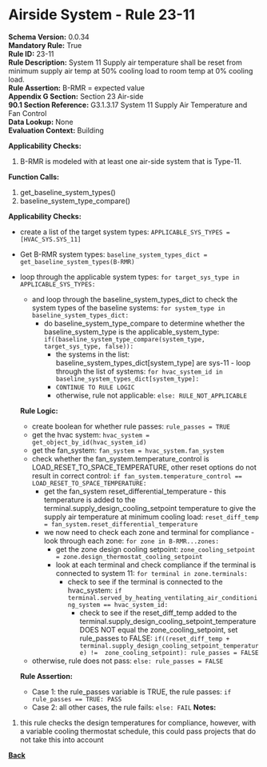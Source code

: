 
# Airside System - Rule 23-11 

**Schema Version:** 0.0.34  
**Mandatory Rule:** True  
**Rule ID:** 23-11  
**Rule Description:** System 11 Supply air temperature shall be reset from minimum supply air temp at 50% cooling load to room temp at 0% cooling load.    
**Rule Assertion:** B-RMR = expected value  
**Appendix G Section:** Section 23 Air-side  
**90.1 Section Reference:** G3.1.3.17 System 11 Supply Air Temperature and Fan Control  
**Data Lookup:** None  
**Evaluation Context:** Building  

**Applicability Checks:**  

1. B-RMR is modeled with at least one air-side system that is Type-11.  

**Function Calls:**  

1. get_baseline_system_types()
2. baseline_system_type_compare()

**Applicability Checks:**  
- create a list of the target system types: `APPLICABLE_SYS_TYPES = [HVAC_SYS.SYS_11]`
- Get B-RMR system types: `baseline_system_types_dict = get_baseline_system_types(B-RMR)`

- loop through the applicable system types: `for target_sys_type in APPLICABLE_SYS_TYPES:`
    - and loop through the baseline_system_types_dict to check the system types of the baseline systems: `for system_type in baseline_system_types_dict:`
        - do baseline_system_type_compare to determine whether the baseline_system_type is the applicable_system_type: `if((baseline_system_type_compare(system_type, target_sys_type, false)):`
            - the systems in the list: baseline_system_types_dict[system_type] are sys-11 - loop through the list of systems: `for hvac_system_id in baseline_system_types_dict[system_type]:`
            - `CONTINUE TO RULE LOGIC`
            - otherwise, rule not applicable: `else: RULE_NOT_APPLICABLE`
            
  **Rule Logic:**
  - create boolean for whether rule passes: `rule_passes = TRUE`
  - get the hvac system: `hvac_system = get_object_by_id(hvac_system_id)`
  - get the fan_system: `fan_system = hvac_system.fan_system`
  - check whether the fan_system.temperature_control is LOAD_RESET_TO_SPACE_TEMPERATURE, other reset options do not result in correct control: `if fan_system.temperature_control == LOAD_RESET_TO_SPACE_TEMPERATURE:`
      - get the fan_system reset_differential_temperature - this temperature is added to the terminal.supply_design_cooling_setpoint temperature to give the supply air temperature at minimum cooling load: `reset_diff_temp = fan_system.reset_differential_temperature`
      - we now need to check each zone and terminal for compliance - look through each zone: `for zone in B-RMR...zones:`
          - get the zone design cooling setpoint: `zone_cooling_setpoint = zone.design_thermostat_cooling_setpoint`
          - look at each terminal and check compliance if the terminal is connected to system 11: `for terminal in zone.terminals:`
              - check to see if the terminal is connected to the hvac_system: `if terminal.served_by_heating_ventilating_air_conditioning_system == hvac_system_id:`
                  - check to see if the reset_diff_temp added to the terminal.supply_design_cooling_setpoint_temperature DOES NOT equal the zone_cooling_setpoint, set rule_passes to FALSE: `if((reset_diff_temp + terminal.supply_design_cooling_setpoint_temperature) !=  zone_cooling_setpoint): rule_passes = FALSE`
  - otherwise, rule does not pass: `else: rule_passes = FALSE`
 
  **Rule Assertion:** 
  - Case 1: the rule_passes variable is TRUE, the rule passes: `if rule_passes == TRUE: PASS`
  - Case 2: all other cases, the rule fails: `else: FAIL`
**Notes:**
1. this rule checks the design temperatures for compliance, however, with a variable cooling thermostat schedule, this could pass projects that do not take this into account

**[Back](../_toc.md)**
